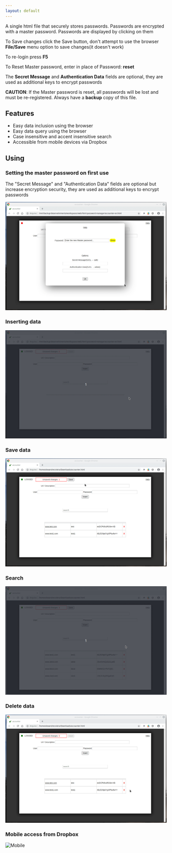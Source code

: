 ```yaml
---
layout: default
---
```


A single html file that securely stores passwords. Passwords are encrypted with a master password. Passwords are displayed by clicking on them

To Save changes click the Save button, don't attempt to use the browser **File/Save** menu option to save changes(it doesn't work)

To re-login press **F5**

To Reset Master password, enter in place of Password: **reset**

The **Secret Message** and **Authentication Data** fields are optional, they are used as additional keys to encrypt passwords

**CAUTION**: If the Master password is reset, all passwords will be lost and must be re-registered. Always have a **backup** copy of this file.

## Features

* Easy data inclusion using the browser
* Easy data query using the browser
* Case insensitive and accent insensitive search
* Accessible from mobile devices via Dropbox

## Using

### Setting the master password on first use

The "Secret Message" and "Authentication Data" fields are optional but increase encryption security, they are used as additional keys to encrypt passwords

![Master Password](images/setup-master-password.gif)

### Inserting data

![Inserting Data](images/insert-data.gif)

### Save data

![Save Data](images/save-date.gif)

### Search

![Search](images/search.gif)

### Delete data

![Delete](images/del-data.gif)

### Mobile access from Dropbox

![Mobile](images/mobile-access.gif)
